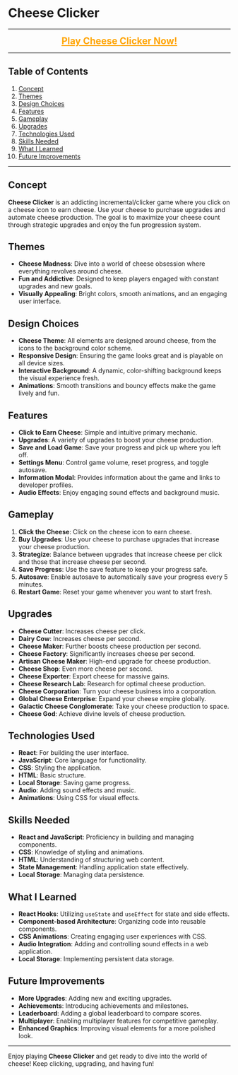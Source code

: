 # Cheese Clicker

---

<div align="center">
  <a href="https://hishamissa.github.io/clicker-game/" target="_blank" style="color: orange; font-weight: bold; font-size: 1.5em;">Play Cheese Clicker Now!</a>
</div>

---

## Table of Contents
1. [Concept](#concept)
2. [Themes](#themes)
3. [Design Choices](#design-choices)
4. [Features](#features)
5. [Gameplay](#gameplay)
6. [Upgrades](#upgrades)
7. [Technologies Used](#technologies-used)
8. [Skills Needed](#skills-needed)
9. [What I Learned](#what-i-learned)
10. [Future Improvements](#future-improvements)

---

## Concept
**Cheese Clicker** is an addicting incremental/clicker game where you click on a cheese icon to earn cheese. Use your cheese to purchase upgrades and automate cheese production. The goal is to maximize your cheese count through strategic upgrades and enjoy the fun progression system.

## Themes
- **Cheese Madness**: Dive into a world of cheese obsession where everything revolves around cheese.
- **Fun and Addictive**: Designed to keep players engaged with constant upgrades and new goals.
- **Visually Appealing**: Bright colors, smooth animations, and an engaging user interface.

## Design Choices
- **Cheese Theme**: All elements are designed around cheese, from the icons to the background color scheme.
- **Responsive Design**: Ensuring the game looks great and is playable on all device sizes.
- **Interactive Background**: A dynamic, color-shifting background keeps the visual experience fresh.
- **Animations**: Smooth transitions and bouncy effects make the game lively and fun.

## Features
- **Click to Earn Cheese**: Simple and intuitive primary mechanic.
- **Upgrades**: A variety of upgrades to boost your cheese production.
- **Save and Load Game**: Save your progress and pick up where you left off.
- **Settings Menu**: Control game volume, reset progress, and toggle autosave.
- **Information Modal**: Provides information about the game and links to developer profiles.
- **Audio Effects**: Enjoy engaging sound effects and background music.

## Gameplay
1. **Click the Cheese**: Click on the cheese icon to earn cheese.
2. **Buy Upgrades**: Use your cheese to purchase upgrades that increase your cheese production.
3. **Strategize**: Balance between upgrades that increase cheese per click and those that increase cheese per second.
4. **Save Progress**: Use the save feature to keep your progress safe.
5. **Autosave**: Enable autosave to automatically save your progress every 5 minutes.
6. **Restart Game**: Reset your game whenever you want to start fresh.

## Upgrades
- **Cheese Cutter**: Increases cheese per click.
- **Dairy Cow**: Increases cheese per second.
- **Cheese Maker**: Further boosts cheese production per second.
- **Cheese Factory**: Significantly increases cheese per second.
- **Artisan Cheese Maker**: High-end upgrade for cheese production.
- **Cheese Shop**: Even more cheese per second.
- **Cheese Exporter**: Export cheese for massive gains.
- **Cheese Research Lab**: Research for optimal cheese production.
- **Cheese Corporation**: Turn your cheese business into a corporation.
- **Global Cheese Enterprise**: Expand your cheese empire globally.
- **Galactic Cheese Conglomerate**: Take your cheese production to space.
- **Cheese God**: Achieve divine levels of cheese production.

## Technologies Used
- **React**: For building the user interface.
- **JavaScript**: Core language for functionality.
- **CSS**: Styling the application.
- **HTML**: Basic structure.
- **Local Storage**: Saving game progress.
- **Audio**: Adding sound effects and music.
- **Animations**: Using CSS for visual effects.

## Skills Needed
- **React and JavaScript**: Proficiency in building and managing components.
- **CSS**: Knowledge of styling and animations.
- **HTML**: Understanding of structuring web content.
- **State Management**: Handling application state effectively.
- **Local Storage**: Managing data persistence.

## What I Learned
- **React Hooks**: Utilizing `useState` and `useEffect` for state and side effects.
- **Component-based Architecture**: Organizing code into reusable components.
- **CSS Animations**: Creating engaging user experiences with CSS.
- **Audio Integration**: Adding and controlling sound effects in a web application.
- **Local Storage**: Implementing persistent data storage.

## Future Improvements
- **More Upgrades**: Adding new and exciting upgrades.
- **Achievements**: Introducing achievements and milestones.
- **Leaderboard**: Adding a global leaderboard to compare scores.
- **Multiplayer**: Enabling multiplayer features for competitive gameplay.
- **Enhanced Graphics**: Improving visual elements for a more polished look.

---

Enjoy playing **Cheese Clicker** and get ready to dive into the world of cheese! Keep clicking, upgrading, and having fun!
